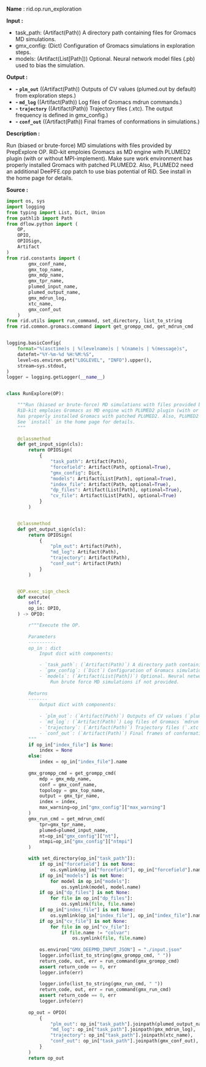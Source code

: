 **Name** : rid.op.run_exploration

**Input :**

- task_path: (Artifact(Path)) A directory path containing files for Gromacs MD simulations.
- gmx_config: (Dict) Configuration of Gromacs simulations in exploration steps.
- models: (Artifact(List[Path])) Optional. Neural network model files (.pb) used to bias the simulation.

**Output :**

- **- `plm_out`** ((Artifact(Path)) Outputs of CV values (plumed.out by default) from exploration steps.)
- **- `md_log`** ((Artifact(Path)) Log files of Gromacs mdrun commands.)
- **- `trajectory`** ((Artifact(Path)) Trajectory files (.xtc). The output frequency is defined in gmx_config.)
- **- `conf_out`** ((Artifact(Path)) Final frames of conformations in simulations.)

**Description :**

Run (biased or brute-force) MD simulations with files provided by PrepExplore OP. RiD-kit emploies Gromacs as MD engine with PLUMED2 plugin (with or without MPI-implement). Make sure work environment has properly installed Gromacs with patched PLUMED2. Also, PLUMED2 need an additional DeePFE.cpp patch to use bias potential of RiD. See install in the home page for details.

**Source :**

```python
import os, sys
import logging
from typing import List, Dict, Union
from pathlib import Path
from dflow.python import (
    OP,
    OPIO,
    OPIOSign,
    Artifact
)
from rid.constants import (
        gmx_conf_name,
        gmx_top_name,
        gmx_mdp_name, 
        gmx_tpr_name,
        plumed_input_name,
        plumed_output_name,
        gmx_mdrun_log,
        xtc_name,
        gmx_conf_out
    )
from rid.utils import run_command, set_directory, list_to_string
from rid.common.gromacs.command import get_grompp_cmd, get_mdrun_cmd


logging.basicConfig(
    format="%(asctime)s | %(levelname)s | %(name)s | %(message)s",
    datefmt="%Y-%m-%d %H:%M:%S",
    level=os.environ.get("LOGLEVEL", "INFO").upper(),
    stream=sys.stdout,
)
logger = logging.getLogger(__name__)


class RunExplore(OP):

    """Run (biased or brute-force) MD simulations with files provided by `PrepExplore` OP.
    RiD-kit emploies Gromacs as MD engine with PLUMED2 plugin (with or without MPI-implement). Make sure work environment 
    has properly installed Gromacs with patched PLUMED2. Also, PLUMED2 need an additional `DeePFE.cpp` patch to use bias potential of RiD.
    See `install` in the home page for details.
    """

    @classmethod
    def get_input_sign(cls):
        return OPIOSign(
            {
                "task_path": Artifact(Path),
                "forcefield": Artifact(Path, optional=True),
                "gmx_config": Dict,
                "models": Artifact(List[Path], optional=True),
                "index_file": Artifact(Path, optional=True),
                "dp_files": Artifact(List[Path], optional=True),
                "cv_file": Artifact(List[Path], optional=True)
            }
        )


    @classmethod
    def get_output_sign(cls):
        return OPIOSign(
            {
                "plm_out": Artifact(Path),
                "md_log": Artifact(Path),
                "trajectory": Artifact(Path),
                "conf_out": Artifact(Path)
            }
        )


    @OP.exec_sign_check
    def execute(
        self,
        op_in: OPIO,
    ) -> OPIO:

        r"""Execute the OP.
        
        Parameters
        ----------
        op_in : dict
            Input dict with components:

            - `task_path`: (`Artifact(Path)`) A directory path containing files for Gromacs MD simulations.
            - `gmx_config`: (`Dict`) Configuration of Gromacs simulations in exploration steps.
            - `models`: (`Artifact(List[Path])`) Optional. Neural network model files (`.pb`) used to bias the simulation. 
                Run brute force MD simulations if not provided.
          
        Returns
        -------
            Output dict with components:
        
            - `plm_out`: (`Artifact(Path)`) Outputs of CV values (`plumed.out` by default) from exploration steps.
            - `md_log`: (`Artifact(Path)`) Log files of Gromacs `mdrun` commands.
            - `trajectory`: (`Artifact(Path)`) Trajectory files (`.xtc`). The output frequency is defined in `gmx_config`.
            - `conf_out`: (`Artifact(Path)`) Final frames of conformations in simulations.
        """
        if op_in["index_file"] is None:
            index = None
        else:
            index = op_in["index_file"].name
        
        gmx_grompp_cmd = get_grompp_cmd(
            mdp = gmx_mdp_name,
            conf = gmx_conf_name,
            topology = gmx_top_name,
            output = gmx_tpr_name,
            index = index,
            max_warning=op_in["gmx_config"]["max_warning"]
        )
        gmx_run_cmd = get_mdrun_cmd(
            tpr=gmx_tpr_name,
            plumed=plumed_input_name,
            nt=op_in["gmx_config"]["nt"],
            ntmpi=op_in["gmx_config"]["ntmpi"]
        )

        with set_directory(op_in["task_path"]):
            if op_in["forcefield"] is not None:
                os.symlink(op_in["forcefield"], op_in["forcefield"].name)
            if op_in["models"] is not None:
                for model in op_in["models"]:
                    os.symlink(model, model.name)
            if op_in["dp_files"] is not None:
                for file in op_in["dp_files"]:
                    os.symlink(file, file.name)
            if op_in["index_file"] is not None:
                os.symlink(op_in["index_file"], op_in["index_file"].name)
            if op_in["cv_file"] is not None:
                for file in op_in["cv_file"]:
                    if file.name != "colvar":
                        os.symlink(file, file.name)
            
            os.environ["GMX_DEEPMD_INPUT_JSON"] = "./input.json"
            logger.info(list_to_string(gmx_grompp_cmd, " "))
            return_code, out, err = run_command(gmx_grompp_cmd)
            assert return_code == 0, err
            logger.info(err)
            
            logger.info(list_to_string(gmx_run_cmd, " "))
            return_code, out, err = run_command(gmx_run_cmd)
            assert return_code == 0, err
            logger.info(err)
        
        op_out = OPIO(
            {
                "plm_out": op_in["task_path"].joinpath(plumed_output_name),
                "md_log": op_in["task_path"].joinpath(gmx_mdrun_log),
                "trajectory": op_in["task_path"].joinpath(xtc_name),
                "conf_out": op_in["task_path"].joinpath(gmx_conf_out),
            }
        )
        return op_out

```
